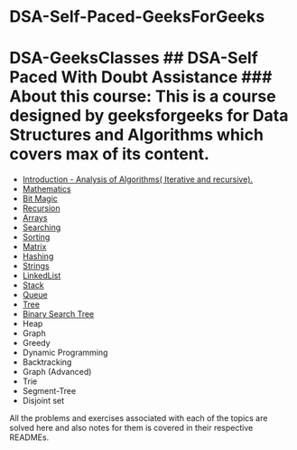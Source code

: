 # DSA-Self-Paced-GeeksForGeeks
# DSA-GeeksClasses ## DSA-Self Paced With Doubt Assistance  ### About this course:   This is a course designed by geeksforgeeks for Data Structures and Algorithms which covers max of its content.
+ [Introduction - Analysis of Algorithms( Iterative and recursive).](Introduction)
+ [Mathematics](Mathematics) 
+ [Bit Magic](Bitwise_Algorithms)
+ [Recursion](Recursion) 
+ [Arrays](Arrays)  
+ [Searching](Searching)  
+ [Sorting](Sorting)  
+ [Matrix](Matrix)
+ [Hashing](Hashing)
+ [Strings](Strings)
+ [LinkedList](LinkedList)
+ [Stack](Stack)
+ [Queue](Queue)
+ [Tree](Tree)
+ [Binary Search Tree](Binary-Search-Tree)
+ Heap
+ Graph
+ Greedy 
+ Dynamic Programming
+ Backtracking
+ Graph (Advanced)
+ Trie
+ Segment-Tree
+ Disjoint set

All the problems and exercises associated with each of the topics are solved here and also notes for them is covered in their respective READMEs.  

